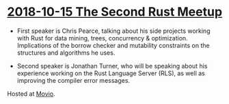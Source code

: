 # [2018-10-15 The Second Rust Meetup](https://www.meetup.com/rust-akl/events/254952753/)

- First speaker is Chris Pearce, talking about his side projects working with Rust for data mining, trees, concurrency & optimization. Implications of the borrow checker and mutability constraints on the structures and algorithms he uses.

- Second speaker is Jonathan Turner, who will be speaking about his experience working on the Rust Language Server (RLS), as well as improving the compiler error messages.

Hosted at [Movio](https://movio.co/).
